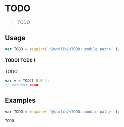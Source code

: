 TODO
===
> TODO

<!-- <intro> -->

<!-- </intro> -->

<!-- <usage> -->
## Usage

``` javascript
var TODO = require( '@stdlib/<TODO: module path>' );
```

#### TODO( TODO )

TODO

``` javascript
var v = TODO( 0.0 );
// returns TODO
```
<!-- </usage> -->

<!-- <examples> -->
## Examples

``` javascript
var TODO = require( '@stdlib/<TODO: module path>' );

TODO
```
<!-- </examples> -->

<!-- <links> -->

<!-- </links> -->
